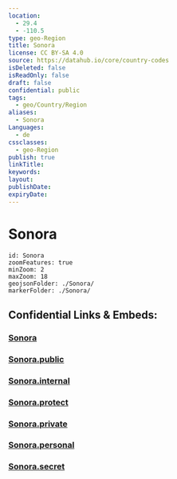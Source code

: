 ```yaml
---
location:
  - 29.4
  - -110.5
type: geo-Region
title: Sonora
license: CC BY-SA 4.0
source: https://datahub.io/core/country-codes
isDeleted: false
isReadOnly: false
draft: false
confidential: public
tags:
  - geo/Country/Region
aliases:
  - Sonora
Languages:
  - de
cssclasses:
  - geo-Region
publish: true
linkTitle:
keywords:
layout:
publishDate:
expiryDate:
---
```


# Sonora

```leaflet
id: Sonora
zoomFeatures: true 
minZoom: 2 
maxZoom: 18
geojsonFolder: ./Sonora/
markerFolder: ./Sonora/
```


## Confidential Links & Embeds: 

### [Sonora](/_Standards/Earth/Continent/America~Central/Mexico/States~Mexico/Sonora.md) 

### [Sonora.public](/_public/Earth/Continent/America~Central/Mexico/States~Mexico/Sonora.public.md) 

### [Sonora.internal](/_internal/Earth/Continent/America~Central/Mexico/States~Mexico/Sonora.internal.md) 

### [Sonora.protect](/_protect/Earth/Continent/America~Central/Mexico/States~Mexico/Sonora.protect.md) 

### [Sonora.private](/_private/Earth/Continent/America~Central/Mexico/States~Mexico/Sonora.private.md) 

### [Sonora.personal](/_personal/Earth/Continent/America~Central/Mexico/States~Mexico/Sonora.personal.md) 

### [Sonora.secret](/_secret/Earth/Continent/America~Central/Mexico/States~Mexico/Sonora.secret.md)

